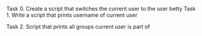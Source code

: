 Task 0. Create a script that switches the current user to the user betty
Task 1. Write a script that prints username of current user

Task 2. Script that prints all groups current user is part of
